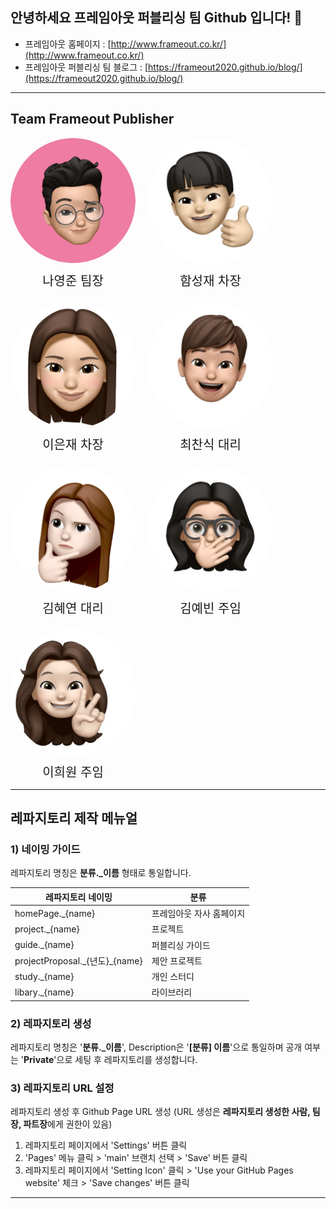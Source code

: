 ## 안녕하세요 프레임아웃 퍼블리싱 팀 Github 입니다! 👋

- 프레임아웃 홈페이지 : [http://www.frameout.co.kr/](http://www.frameout.co.kr/)
- 프레임아웃 퍼블리싱 팀 블로그 : [https://frameout2020.github.io/blog/](https://frameout2020.github.io/blog/)

---

## Team Frameout Publisher

<div style="display:flex; gap:20px; flex-wrap:wrap;">
  <div style="display:flex;flex-direction:column; align-items:center;">
    <div style="width:200px; overflow:hidden; border-radius:100%;background-color:#fff;">
      <img src="./img/나영준.png" style="width:200px; height:200px;" />
    </div>
    <span style="margin-top:10px;font-size:20px;">나영준 팀장</span>
  </div>

  <div style="display:flex;flex-direction:column; align-items:center;">
    <div style="width:200px; overflow:hidden; border-radius:100%;background-color:#fff;">
      <img src="./img/함성재.jpg" style="width:200px; height:200px;" />
    </div>
    <span style="margin-top:10px;font-size:20px;">함성재 차장</span>
  </div>

  <div style="display:flex;flex-direction:column; align-items:center;">
    <div style="width:200px; overflow:hidden; border-radius:100%;background-color:#fff;">
      <img src="./img/이은재.png" style="width:200px; height:200px;" />
    </div>
    <span style="margin-top:10px;font-size:20px;">이은재 차장</span>
  </div>

  <div style="display:flex;flex-direction:column; align-items:center;">
    <div style="width:200px; overflow:hidden; border-radius:100%;background-color:#fff;">
      <img src="./img/최찬식.jpg" style="width:200px; height:200px;" />
    </div>
    <span style="margin-top:10px;font-size:20px;">최찬식 대리</span>
  </div>

  <div style="display:flex;flex-direction:column; align-items:center;">
    <div style="width:200px; overflow:hidden; border-radius:100%;background-color:#fff;">
      <img src="./img/김혜연.png" style="width:200px; height:200px;" />
    </div>
    <span style="margin-top:10px;font-size:20px;">김혜연 대리</span>
  </div>

  <div style="display:flex;flex-direction:column; align-items:center;">
    <div style="width:200px; overflow:hidden; border-radius:100%;background-color:#fff;">
      <img src="./img/김예빈.jpeg" style="width:200px; height:200px;" />
    </div>
    <span style="margin-top:10px;font-size:20px;">김예빈 주임</span>
  </div>

  <div style="display:flex;flex-direction:column; align-items:center;">
    <div style="width:200px; overflow:hidden; border-radius:100%;background-color:#fff;">
      <img src="./img/이희원.jpg" style="width:200px; height:200px;" />
    </div>
    <span style="margin-top:10px;font-size:20px;">이희원 주임</span>
  </div>
</div>

---

## 레파지토리 제작 메뉴얼

### 1) 네이밍 가이드

레파지토리 명칭은 **분류.\_이름** 형태로 통일합니다.

<table>
    <thead>
        <tr>
            <th>레파지토리 네이밍</th>
            <th>분류</th>
        </tr>
    </thead>
    <tbody>
        <tr>
            <td>homePage._{name}</td>
            <td>프레임아웃 자사 홈페이지</td>
        </tr>
        <tr>
            <td>project._{name}</td>
            <td>프로젝트</td>
        </tr>
        <tr>
            <td>guide._{name}</td>
            <td>퍼블리싱 가이드</td>
        </tr>
        <tr>
            <td>projectProposal._{년도}_{name}</td>
            <td>제안 프로젝트</td>
        </tr>
        <tr>
            <td>study._{name}</td>
            <td>개인 스터디</td>
        </tr>
         <tr>
            <td>libary._{name}</td>
            <td>라이브러리</td>
        </tr>
    </tbody>
</table>

### 2) 레파지토리 생성

레파지토리 명칭은 '**분류.\_이름**', Description은 '**[분류] 이름**'으로 통일하며 공개 여부는 '**Private**'으로 세팅 후 레파지토리를 생성합니다.

### 3) 레파지토리 URL 설정

레파지토리 생성 후 Github Page URL 생성 (URL 생성은 **레파지토리 생성한 사람, 팀장, 파트장**에게 권한이 있음)

1. 레파지토리 페이지에서 'Settings' 버튼 클릭
2. 'Pages' 메뉴 클릭 > 'main' 브랜치 선택 > 'Save' 버튼 클릭
3. 레파지토리 페이지에서 'Setting Icon' 클릭 > 'Use your GitHub Pages website' 체크 > 'Save changes' 버튼 클릭

---

<!--
**Here are some ideas to get you started:**

🙋‍♀️ A short introduction - what is your organization all about?
🌈 Contribution guidelines - how can the community get involved?
👩‍💻 Useful resources - where can the community find your docs? Is there anything else the community should know?
🍿 Fun facts - what does your team eat for breakfast?
🧙 Remember, you can do mighty things with the power of [Markdown](https://docs.github.com/github/writing-on-github/getting-started-with-writing-and-formatting-on-github/basic-writing-and-formatting-syntax)
-->
